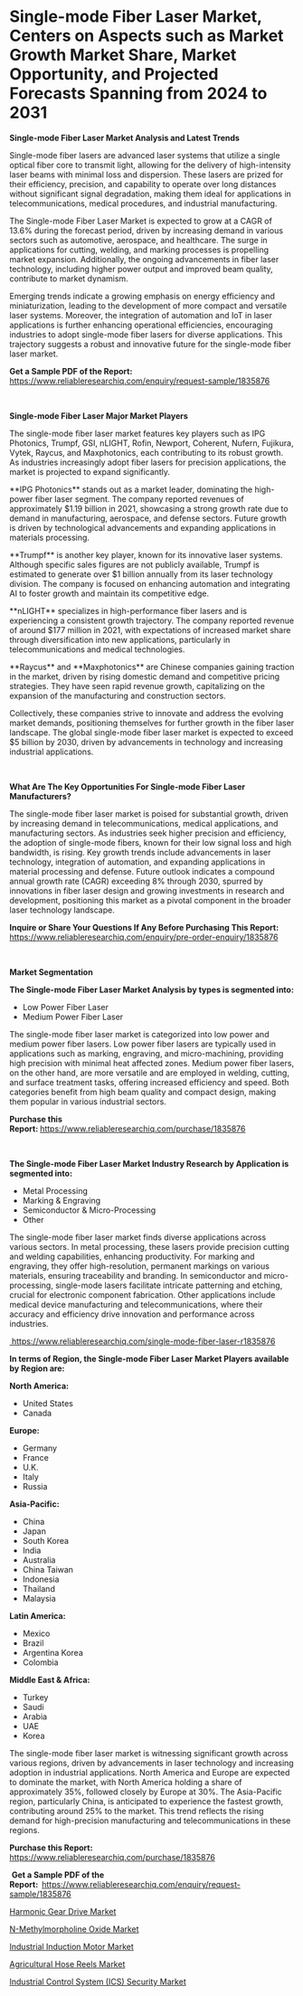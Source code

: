 <p><h1>Single-mode Fiber Laser Market, Centers on Aspects such as Market Growth Market Share, Market Opportunity, and Projected Forecasts Spanning from 2024 to 2031</h1></p><p><strong>Single-mode Fiber Laser Market Analysis and Latest Trends</strong></p>
<p><p>Single-mode fiber lasers are advanced laser systems that utilize a single optical fiber core to transmit light, allowing for the delivery of high-intensity laser beams with minimal loss and dispersion. These lasers are prized for their efficiency, precision, and capability to operate over long distances without significant signal degradation, making them ideal for applications in telecommunications, medical procedures, and industrial manufacturing.</p><p>The Single-mode Fiber Laser Market is expected to grow at a CAGR of 13.6% during the forecast period, driven by increasing demand in various sectors such as automotive, aerospace, and healthcare. The surge in applications for cutting, welding, and marking processes is propelling market expansion. Additionally, the ongoing advancements in fiber laser technology, including higher power output and improved beam quality, contribute to market dynamism. </p><p>Emerging trends indicate a growing emphasis on energy efficiency and miniaturization, leading to the development of more compact and versatile laser systems. Moreover, the integration of automation and IoT in laser applications is further enhancing operational efficiencies, encouraging industries to adopt single-mode fiber lasers for diverse applications. This trajectory suggests a robust and innovative future for the single-mode fiber laser market.</p></p>
<p><strong>Get a Sample PDF of the Report:&nbsp;</strong> <a href="https://www.reliableresearchiq.com/enquiry/request-sample/1835876?utm_campaign=1087&utm_medium=2&utm_source=Github&utm_content=ia&utm_term=19102024&utm_id=single-mode-fiber-laser">https://www.reliableresearchiq.com/enquiry/request-sample/1835876</a></p>
<p>&nbsp;</p>
<p><strong>Single-mode Fiber Laser Major Market Players</strong></p>
<p><p>The single-mode fiber laser market features key players such as IPG Photonics, Trumpf, GSI, nLIGHT, Rofin, Newport, Coherent, Nufern, Fujikura, Vytek, Raycus, and Maxphotonics, each contributing to its robust growth. As industries increasingly adopt fiber lasers for precision applications, the market is projected to expand significantly.</p><p>**IPG Photonics** stands out as a market leader, dominating the high-power fiber laser segment. The company reported revenues of approximately $1.19 billion in 2021, showcasing a strong growth rate due to demand in manufacturing, aerospace, and defense sectors. Future growth is driven by technological advancements and expanding applications in materials processing.</p><p>**Trumpf** is another key player, known for its innovative laser systems. Although specific sales figures are not publicly available, Trumpf is estimated to generate over $1 billion annually from its laser technology division. The company is focused on enhancing automation and integrating AI to foster growth and maintain its competitive edge.</p><p>**nLIGHT** specializes in high-performance fiber lasers and is experiencing a consistent growth trajectory. The company reported revenue of around $177 million in 2021, with expectations of increased market share through diversification into new applications, particularly in telecommunications and medical technologies.</p><p>**Raycus** and **Maxphotonics** are Chinese companies gaining traction in the market, driven by rising domestic demand and competitive pricing strategies. They have seen rapid revenue growth, capitalizing on the expansion of the manufacturing and construction sectors.</p><p>Collectively, these companies strive to innovate and address the evolving market demands, positioning themselves for further growth in the fiber laser landscape. The global single-mode fiber laser market is expected to exceed $5 billion by 2030, driven by advancements in technology and increasing industrial applications.</p></p>
<p>&nbsp;</p>
<p><strong>What Are The Key Opportunities For Single-mode Fiber Laser Manufacturers?</strong></p>
<p><p>The single-mode fiber laser market is poised for substantial growth, driven by increasing demand in telecommunications, medical applications, and manufacturing sectors. As industries seek higher precision and efficiency, the adoption of single-mode fibers, known for their low signal loss and high bandwidth, is rising. Key growth trends include advancements in laser technology, integration of automation, and expanding applications in material processing and defense. Future outlook indicates a compound annual growth rate (CAGR) exceeding 8% through 2030, spurred by innovations in fiber laser design and growing investments in research and development, positioning this market as a pivotal component in the broader laser technology landscape.</p></p>
<p><strong>Inquire or Share Your Questions If Any Before Purchasing This Report:</strong> <a href="https://www.reliableresearchiq.com/enquiry/pre-order-enquiry/1835876?utm_campaign=1087&utm_medium=2&utm_source=Github&utm_content=ia&utm_term=19102024&utm_id=single-mode-fiber-laser">https://www.reliableresearchiq.com/enquiry/pre-order-enquiry/1835876</a></p>
<p>&nbsp;</p>
<p><strong>Market Segmentation</strong></p>
<p><strong>The Single-mode Fiber Laser Market Analysis by types is segmented into:</strong></p>
<p><ul><li>Low Power Fiber Laser</li><li>Medium Power Fiber Laser</li></ul></p>
<p><p>The single-mode fiber laser market is categorized into low power and medium power fiber lasers. Low power fiber lasers are typically used in applications such as marking, engraving, and micro-machining, providing high precision with minimal heat affected zones. Medium power fiber lasers, on the other hand, are more versatile and are employed in welding, cutting, and surface treatment tasks, offering increased efficiency and speed. Both categories benefit from high beam quality and compact design, making them popular in various industrial sectors.</p></p>
<p><strong>Purchase this Report:&nbsp;</strong><a href="https://www.reliableresearchiq.com/purchase/1835876?utm_campaign=1087&utm_medium=2&utm_source=Github&utm_content=ia&utm_term=19102024&utm_id=single-mode-fiber-laser">https://www.reliableresearchiq.com/purchase/1835876</a></p>
<p>&nbsp;</p>
<p><strong>The Single-mode Fiber Laser Market Industry Research by Application is segmented into:</strong></p>
<p><ul><li>Metal Processing</li><li>Marking & Engraving</li><li>Semiconductor & Micro-Processing</li><li>Other</li></ul></p>
<p><p>The single-mode fiber laser market finds diverse applications across various sectors. In metal processing, these lasers provide precision cutting and welding capabilities, enhancing productivity. For marking and engraving, they offer high-resolution, permanent markings on various materials, ensuring traceability and branding. In semiconductor and micro-processing, single-mode lasers facilitate intricate patterning and etching, crucial for electronic component fabrication. Other applications include medical device manufacturing and telecommunications, where their accuracy and efficiency drive innovation and performance across industries.</p></p>
<p><a href="https://www.reliableresearchiq.com/single-mode-fiber-laser-r1835876?utm_campaign=1087&utm_medium=2&utm_source=Github&utm_content=ia&utm_term=19102024&utm_id=single-mode-fiber-laser">&nbsp;https://www.reliableresearchiq.com/single-mode-fiber-laser-r1835876</a></p>
<p><strong>In terms of Region, the Single-mode Fiber Laser Market Players available by Region are:</strong></p>
<p>
    <p> <strong> North America: </strong>
        <ul>
            <li>United States</li>
            <li>Canada</li>
        </ul>
        </p> 
    <p> <strong> Europe: </strong>
        <ul>
            <li>Germany</li>
            <li>France</li>
            <li>U.K.</li>
            <li>Italy</li>
            <li>Russia</li>
        </ul>
        </p> 
    <p> <strong> Asia-Pacific: </strong>
        <ul>
            <li>China</li>
            <li>Japan</li>
            <li>South Korea</li>
            <li>India</li>
            <li>Australia</li>
            <li>China Taiwan</li>
            <li>Indonesia</li>
            <li>Thailand</li>
            <li>Malaysia</li>
        </ul>
        </p> 
    <p> <strong> Latin America: </strong>
        <ul>
            <li>Mexico</li>
            <li>Brazil</li>
            <li>Argentina Korea</li>
            <li>Colombia</li>
        </ul>
        </p> 
    <p> <strong> Middle East & Africa: </strong>
        <ul>
            <li>Turkey</li>
            <li>Saudi</li>
            <li>Arabia</li>
            <li>UAE</li>
            <li>Korea</li>
        </ul>
    </p>
    </p>
<p><p>The single-mode fiber laser market is witnessing significant growth across various regions, driven by advancements in laser technology and increasing adoption in industrial applications. North America and Europe are expected to dominate the market, with North America holding a share of approximately 35%, followed closely by Europe at 30%. The Asia-Pacific region, particularly China, is anticipated to experience the fastest growth, contributing around 25% to the market. This trend reflects the rising demand for high-precision manufacturing and telecommunications in these regions.</p></p>
<p><strong>Purchase this Report: </strong><a href="https://www.reliableresearchiq.com/purchase/1835876?utm_campaign=1087&utm_medium=2&utm_source=Github&utm_content=ia&utm_term=19102024&utm_id=single-mode-fiber-laser">https://www.reliableresearchiq.com/purchase/1835876</a></p>
<p>&nbsp;<strong>Get a Sample PDF of the Report:&nbsp;&nbsp;</strong><a href="https://www.reliableresearchiq.com/enquiry/request-sample/1835876?utm_campaign=1087&utm_medium=2&utm_source=Github&utm_content=ia&utm_term=19102024&utm_id=single-mode-fiber-laser">https://www.reliableresearchiq.com/enquiry/request-sample/1835876</a></p>
<p><strong></strong></p>
<p><p><a href="https://github.com/wydramppetrox/Market-Research-Report-List-1/blob/main/harmonic-gear-drive-market.md?utm_campaign=1087&utm_medium=2&utm_source=Github&utm_content=ia&utm_term=19102024&utm_id=single-mode-fiber-laser">Harmonic Gear Drive Market</a></p><p><a href="https://www.linkedin.com/pulse/insights-n-methylmorpholine-oxide-industry-market-financial-4qayf?utm_campaign=1087&utm_medium=2&utm_source=Github&utm_content=ia&utm_term=19102024&utm_id=single-mode-fiber-laser">N-Methylmorpholine Oxide Market</a></p><p><a href="https://issuu.com/reportprime-2/docs/industrial-induction-motor-market-s_ec8ce05a94d736?utm_campaign=1087&utm_medium=2&utm_source=Github&utm_content=ia&utm_term=19102024&utm_id=single-mode-fiber-laser">Industrial Induction Motor Market</a></p><p><a href="https://issuu.com/reportprime-2/docs/agricultural-hose-reels-market-size_6b00547e0b7970?utm_campaign=1087&utm_medium=2&utm_source=Github&utm_content=ia&utm_term=19102024&utm_id=single-mode-fiber-laser">Agricultural Hose Reels Market</a></p><p><a href="https://github.com/vitacbq/Market-Research-Report-List-1/blob/main/industrial-control-system-ics-security-market.md?utm_campaign=1087&utm_medium=2&utm_source=Github&utm_content=ia&utm_term=19102024&utm_id=single-mode-fiber-laser">Industrial Control System (ICS) Security Market</a></p></p>